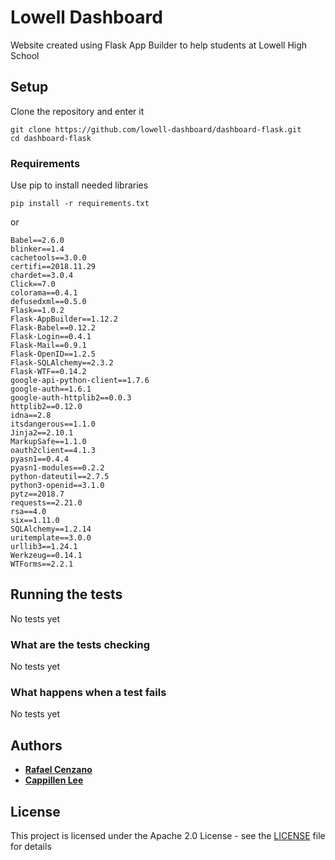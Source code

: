 # Lowell Dashboard

Website created using Flask App Builder to help students at Lowell High School

## Setup

Clone the repository and enter it

```
git clone https://github.com/lowell-dashboard/dashboard-flask.git
cd dashboard-flask
```

### Requirements

Use pip to install needed libraries

```
pip install -r requirements.txt
```

or

```
Babel==2.6.0
blinker==1.4
cachetools==3.0.0
certifi==2018.11.29
chardet==3.0.4
Click==7.0
colorama==0.4.1
defusedxml==0.5.0
Flask==1.0.2
Flask-AppBuilder==1.12.2
Flask-Babel==0.12.2
Flask-Login==0.4.1
Flask-Mail==0.9.1
Flask-OpenID==1.2.5
Flask-SQLAlchemy==2.3.2
Flask-WTF==0.14.2
google-api-python-client==1.7.6
google-auth==1.6.1
google-auth-httplib2==0.0.3
httplib2==0.12.0
idna==2.8
itsdangerous==1.1.0
Jinja2==2.10.1
MarkupSafe==1.1.0
oauth2client==4.1.3
pyasn1==0.4.4
pyasn1-modules==0.2.2
python-dateutil==2.7.5
python3-openid==3.1.0
pytz==2018.7
requests==2.21.0
rsa==4.0
six==1.11.0
SQLAlchemy==1.2.14
uritemplate==3.0.0
urllib3==1.24.1
Werkzeug==0.14.1
WTForms==2.2.1
```

## Running the tests

No tests yet

### What are the tests checking

No tests yet

### What happens when a test fails

No tests yet

## Authors

* [**Rafael Cenzano**](https://github.com/RafaelCenzano)
* [**Cappillen Lee**](https://github.com/calee14)

## License

This project is licensed under the Apache 2.0 License - see the [LICENSE](LICENSE) file for details

